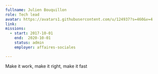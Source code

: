 ```yaml
---
fullname: Julien Bouquillon
role: Tech lead
avatar: https://avatars1.githubusercontent.com/u/124937?s=460&v=4
link:
missions:
  - start: 2017-10-01
    end:  2020-10-01
    status: admin
    employer: affaires-sociales

---
```


Make it work, make it right, make it fast
